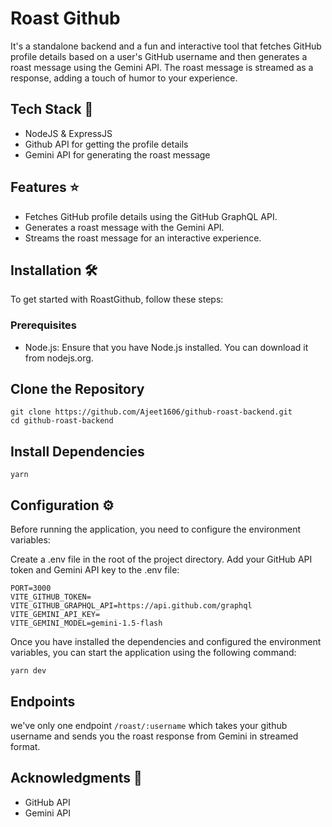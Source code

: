 # Roast Github

It's a standalone backend and a fun and interactive tool that fetches GitHub profile details based on a user's GitHub username and then generates a roast message using the Gemini API. The roast message is streamed as a response, adding a touch of humor to your experience.

## Tech Stack 🚀

- NodeJS & ExpressJS
- Github API for getting the profile details
- Gemini API for generating the roast message

## Features ⭐
- Fetches GitHub profile details using the GitHub GraphQL API.
- Generates a roast message with the Gemini API.
- Streams the roast message for an interactive experience.

## Installation 🛠️
To get started with RoastGithub, follow these steps:

### Prerequisites
- Node.js: Ensure that you have Node.js installed. You can download it from nodejs.org.

## Clone the Repository
```
git clone https://github.com/Ajeet1606/github-roast-backend.git
cd github-roast-backend
```

## Install Dependencies
```
yarn
```

## Configuration ⚙️
Before running the application, you need to configure the environment variables:

Create a .env file in the root of the project directory.
Add your GitHub API token and Gemini API key to the .env file:
```
PORT=3000
VITE_GITHUB_TOKEN=
VITE_GITHUB_GRAPHQL_API=https://api.github.com/graphql
VITE_GEMINI_API_KEY=
VITE_GEMINI_MODEL=gemini-1.5-flash
```

Once you have installed the dependencies and configured the environment variables, you can start the application using the following command:
```
yarn dev
```

## Endpoints
we've only one endpoint ```/roast/:username``` which takes your github username and sends you the roast response from Gemini in streamed format.

## Acknowledgments 🙏
- GitHub API
- Gemini API